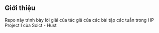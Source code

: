 ## Giới thiệu

Repo này trình bày lời giải của tác giả của các bài tập các tuần trong HP Project I của Soict - Hust
